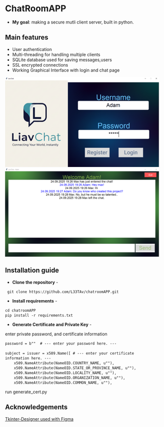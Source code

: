 # ChatRoomAPP

 - **My goal**: making a secure mutli client server, built in python.

## Main features
- User authentication 
- Multi-threading for handling multiple clients
- SQLite database used for saving messages,users
- SSL encrypted connections
- Working Graphical Interface with login and chat page 

![Login Page](assets/LoginPage.PNG)
![Chat Page](assets/ChatPage.PNG)

## Installation guide
- **Clone the repository** - 
```
 git clone https://github.com/L33TAv/chatroomAPP.git
```
- **Install requirements** - 
```
cd chatroomAPP
pip install -r requirements.txt
```
- **Generate Certificate and Private Key** -

enter private password, and certificate information 
```
password = b""  # --- enter your password here. ---

subject = issuer = x509.Name([ # --- enter your certificate information here. ---
    x509.NameAttribute(NameOID.COUNTRY_NAME, u""),
    x509.NameAttribute(NameOID.STATE_OR_PROVINCE_NAME, u""),
    x509.NameAttribute(NameOID.LOCALITY_NAME, u""),
    x509.NameAttribute(NameOID.ORGANIZATION_NAME, u""),
    x509.NameAttribute(NameOID.COMMON_NAME, u""),
```
run generate_cert.py

## Acknowledgements
 [Tkinter-Designer used with Figma](https://github.com/ParthJadhav/Tkinter-Designer)